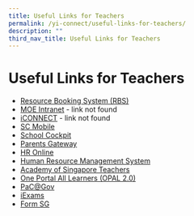 ```yaml
---
title: Useful Links for Teachers
permalink: /yi-connect/useful-links-for-teachers/
description: ""
third_nav_title: Useful Links for Teachers
---
```

# **Useful Links for Teachers**

*   [Resource Booking System (RBS)](https://go.gov.sg/yirbs)
*   [MOE Intranet](https://yusofishaksec-moe-edu-sg-admin.cwp.sg/yi-connect/useful-links-for-teachers/moe-intranet) - link not found
*   [iCONNECT](https://yusofishaksec-moe-edu-sg-admin.cwp.sg/yi-connect/useful-links-for-teachers/iconnect) - link not found
*   [SC Mobile](https://yusofishaksec-moe-edu-sg-admin.cwp.sg/yi-connect/useful-links-for-teachers/sc-mobile)
*   [School Cockpit](https://yusofishaksec-moe-edu-sg-admin.cwp.sg/yi-connect/useful-links-for-teachers/school-cockpit)
*   [Parents Gateway](https://yusofishaksec-moe-edu-sg-admin.cwp.sg/yi-connect/useful-links-for-teachers/parents-gateway)
*   [HR Online](https://yusofishaksec-moe-edu-sg-admin.cwp.sg/yi-connect/useful-links-for-teachers/hr-online)
*   [Human Resource Management System](https://yusofishaksec-moe-edu-sg-admin.cwp.sg/yi-connect/useful-links-for-teachers/human-resource-management-system)
*   [Academy of Singapore Teachers](https://yusofishaksec-moe-edu-sg-admin.cwp.sg/yi-connect/useful-links-for-teachers/academy-of-singapore-teachers)
*   [One Portal All Learners (OPAL 2.0)](https://yusofishaksec-moe-edu-sg-admin.cwp.sg/yi-connect/useful-links-for-teachers/one-portal-all-learners-opal-2-0)
*   [PaC@Gov](https://yusofishaksec-moe-edu-sg-admin.cwp.sg/yi-connect/useful-links-for-teachers/pac-at-gov)
*   [iExams](https://yusofishaksec-moe-edu-sg-admin.cwp.sg/yi-connect/useful-links-for-teachers/iexams)
*   [Form SG](https://yusofishaksec-moe-edu-sg-admin.cwp.sg/yi-connect/useful-links-for-teachers/form-sg)